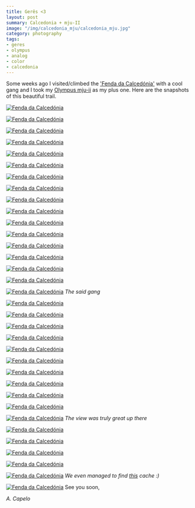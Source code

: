 ```yaml
---
title: Gerês <3
layout: post
summary: Calcedonia + mju-II
image: "/img/calcedonia_mju/calcedonia_mju.jpg"
category: photography
tags:
- geres
- olympus
- analog
- color
- calcedonia
---
```


Some weeks ago I visited/climbed the ['Fenda da Calcedónia'](http://www.viagensasolta.com/2013/10/caminhada-na-fenda-da-calcedonia-geres.html) with a cool gang and I took my [Olympus mju-ii](http://camerapedia.wikia.com/wiki/Olympus_mju_II) as my plus one. Here are the snapshots of this beautiful trail.

<a href="https://www.flickr.com/photos/acapelo/26074529505/in/photostream" target="_blank" title="Fenda da Calcedónia"><img src="https://farm2.staticflickr.com/1482/26074529505_ed60283c87_c.jpg" alt="Fenda da Calcedónia"></a>

<a href="https://www.flickr.com/photos/acapelo/25471925733/in/photostream" target="_blank" title="Fenda da Calcedónia"><img src="https://farm2.staticflickr.com/1447/25471925733_c1e6d2e7a7_c.jpg" alt="Fenda da Calcedónia" class="vertical"></a>

<a href="https://www.flickr.com/photos/acapelo/25981974472/in/photostream" target="_blank" title="Fenda da Calcedónia"><img src="https://farm2.staticflickr.com/1617/25981974472_974d5c90a9_c.jpg" alt="Fenda da Calcedónia"></a>

<a href="https://www.flickr.com/photos/acapelo/25469740394/in/photostream" target="_blank" title="Fenda da Calcedónia"><img src="https://farm2.staticflickr.com/1452/25469740394_78e589f7b4_c.jpg" alt="Fenda da Calcedónia" class="vertical"></a>

<a href="https://www.flickr.com/photos/acapelo/25469725204/in/photostream" target="_blank" title="Fenda da Calcedónia"><img src="https://farm2.staticflickr.com/1613/25469725204_a6294ceb43_c.jpg" alt="Fenda da Calcedónia"></a>

<a href="https://www.flickr.com/photos/acapelo/26074468395/in/photostream" target="_blank" title="Fenda da Calcedónia"><img src="https://farm2.staticflickr.com/1671/26074468395_417476fc93_c.jpg" alt="Fenda da Calcedónia"></a>

<a href="https://www.flickr.com/photos/acapelo/25981921292/in/photostream" target="_blank" title="Fenda da Calcedónia"><img src="https://farm2.staticflickr.com/1626/25981921292_fed4a62f91_c.jpg" alt="Fenda da Calcedónia" class="vertical"></a>

<a href="https://www.flickr.com/photos/acapelo/26008086501/in/photostream" target="_blank" title="Fenda da Calcedónia"><img src="https://farm2.staticflickr.com/1522/26008086501_7a811d10d3_c.jpg" alt="Fenda da Calcedónia"></a>

<a href="https://www.flickr.com/photos/acapelo/25801557570/in/photostream" target="_blank" title="Fenda da Calcedónia"><img src="https://farm2.staticflickr.com/1452/25801557570_8517ce498c_c.jpg" alt="Fenda da Calcedónia"></a>

<a href="https://www.flickr.com/photos/acapelo/25469631534/in/photostream" target="_blank" title="Fenda da Calcedónia"><img src="https://farm2.staticflickr.com/1574/25469631534_1a03bcaac4_c.jpg" alt="Fenda da Calcedónia" class="vertical"></a>

<a href="https://www.flickr.com/photos/acapelo/26074348915/in/photostream" target="_blank" title="Fenda da Calcedónia"><img src="https://farm2.staticflickr.com/1696/26074348915_df6965e01b_c.jpg" alt="Fenda da Calcedónia" class="vertical"></a>

<a href="https://www.flickr.com/photos/acapelo/25801469750/in/photostream" target="_blank" title="Fenda da Calcedónia"><img src="https://farm2.staticflickr.com/1563/25801469750_fdd9f1331c_c.jpg" alt="Fenda da Calcedónia" class="vertical"></a>

<a href="https://www.flickr.com/photos/acapelo/26074289195/in/photostream" target="_blank" title="Fenda da Calcedónia"><img src="https://farm2.staticflickr.com/1644/26074289195_efa93c53c1_c.jpg" alt="Fenda da Calcedónia"></a>

<a href="https://www.flickr.com/photos/acapelo/25469509764/in/photostream" target="_blank" title="Fenda da Calcedónia"><img src="https://farm2.staticflickr.com/1471/25469509764_7a3d4d8ac4_c.jpg" alt="Fenda da Calcedónia"></a>

<a href="https://www.flickr.com/photos/acapelo/25980855852/in/photostream" target="_blank" title="Fenda da Calcedónia"><img src="https://farm2.staticflickr.com/1509/25980855852_8f2559bd4e_c.jpg" alt="Fenda da Calcedónia"></a>

<a href="https://www.flickr.com/photos/acapelo/26048319966/in/photostream" target="_blank" title="Fenda da Calcedónia"><img src="https://farm2.staticflickr.com/1544/26048319966_120136ca28_c.jpg" alt="Fenda da Calcedónia" class="vertical"></a>

<a href="https://www.flickr.com/photos/acapelo/26048297576/in/photostream" target="_blank" title="Fenda da Calcedónia"><img src="https://farm2.staticflickr.com/1707/26048297576_ee03256021_c.jpg" alt="Fenda da Calcedónia" class="vertical"></a>
*The said gang*

<a href="https://www.flickr.com/photos/acapelo/25981666862/in/photostream" target="_blank" title="Fenda da Calcedónia"><img src="https://farm2.staticflickr.com/1553/25981666862_29215ee760_c.jpg" alt="Fenda da Calcedónia" class="vertical"></a>

<a href="https://www.flickr.com/photos/acapelo/26048257936/in/photostream" target="_blank" title="Fenda da Calcedónia"><img src="https://farm2.staticflickr.com/1563/26048257936_4fd8c182dc_c.jpg" alt="Fenda da Calcedónia" class="vertical"></a>

<a href="https://www.flickr.com/photos/acapelo/26074163595/in/photostream" target="_blank" title="Fenda da Calcedónia"><img src="https://farm2.staticflickr.com/1457/26074163595_3577544721_c.jpg" alt="Fenda da Calcedónia" class="vertical"></a>

<a href="https://www.flickr.com/photos/acapelo/25801296820/in/photostream" target="_blank" title="Fenda da Calcedónia"><img src="https://farm2.staticflickr.com/1656/25801296820_e30563124c_c.jpg" alt="Fenda da Calcedónia" class="vertical"></a>

<a href="https://www.flickr.com/photos/acapelo/25801277880/in/photostream" target="_blank" title="Fenda da Calcedónia"><img src="https://farm2.staticflickr.com/1506/25801277880_50973a6389_c.jpg" alt="Fenda da Calcedónia" class=""></a>

<a href="https://www.flickr.com/photos/acapelo/25801257980/in/photostream" target="_blank" title="Fenda da Calcedónia"><img src="https://farm2.staticflickr.com/1571/25801257980_d3782e3d3e_c.jpg" alt="Fenda da Calcedónia" class="vertical"></a>

<a href="https://www.flickr.com/photos/acapelo/26048159566/in/photostream" target="_blank" title="Fenda da Calcedónia"><img src="https://farm2.staticflickr.com/1560/26048159566_befcb59a97_c.jpg" alt="Fenda da Calcedónia" class=""></a>

<a href="https://www.flickr.com/photos/acapelo/26048132486/in/photostream" target="_blank" title="Fenda da Calcedónia"><img src="https://farm2.staticflickr.com/1667/26048132486_3c88d41534_c.jpg" alt="Fenda da Calcedónia" class="vertical"></a>

<a href="https://www.flickr.com/photos/acapelo/25981502052/in/photostream" target="_blank" title="Fenda da Calcedónia"><img src="https://farm2.staticflickr.com/1487/25981502052_4fc1ef1b4a_c.jpg" alt="Fenda da Calcedónia" class="vertical"></a>

<a href="https://www.flickr.com/photos/acapelo/25801164950/in/photostream" target="_blank" title="Fenda da Calcedónia"><img src="https://farm2.staticflickr.com/1444/25801164950_b3cdd721fb_c.jpg" alt="Fenda da Calcedónia" class=""></a>

<a href="https://www.flickr.com/photos/acapelo/26048068966/in/photostream" target="_blank" title="Fenda da Calcedónia"><img src="https://farm2.staticflickr.com/1595/26048068966_d214dd14a5_c.jpg" alt="Fenda da Calcedónia"></a>
*The view was truly great  up there*

<a href="https://www.flickr.com/photos/acapelo/25469217484/in/photostream" target="_blank" title="Fenda da Calcedónia"><img src="https://farm2.staticflickr.com/1522/25469217484_0735911430_c.jpg" alt="Fenda da Calcedónia"></a>

<a href="https://www.flickr.com/photos/acapelo/25469188034/in/photostream" target="_blank" title="Fenda da Calcedónia"><img src="https://farm2.staticflickr.com/1685/25469188034_b3548bd180_c.jpg" alt="Fenda da Calcedónia" class="vertical"></a>

<a href="https://www.flickr.com/photos/acapelo/25469125704/in/photostream" target="_blank" title="Fenda da Calcedónia"><img src="https://farm2.staticflickr.com/1513/25469125704_e87c5fb843_c.jpg" alt="Fenda da Calcedónia"></a>

<a href="https://www.flickr.com/photos/acapelo/25469107044/in/photostream" target="_blank" title="Fenda da Calcedónia"><img src="https://farm2.staticflickr.com/1599/25469107044_ee6df51fcc_c.jpg" alt="Fenda da Calcedónia"></a>

<a href="https://www.flickr.com/photos/acapelo/25981229202/in/photostream" target="_blank" title="Fenda da Calcedónia"><img src="https://farm2.staticflickr.com/1581/25981229202_68b041ea4a_c.jpg" alt="Fenda da Calcedónia" class="vertical"></a>
*We even managed to find [this](https://www.geocaching.com/geocache/GCGZCK_fenda-da-calcedonia?guid=d6a18f63-302c-4d6b-9a05-527ade62dbb2) cache :)*

<a href="https://www.flickr.com/photos/acapelo/26007291701/in/photostream" target="_blank" title="Fenda da Calcedónia"><img src="https://farm2.staticflickr.com/1574/26007291701_cf4e1ffbeb_c.jpg" alt="Fenda da Calcedónia"></a>
See you soon,

*A. Capelo*


